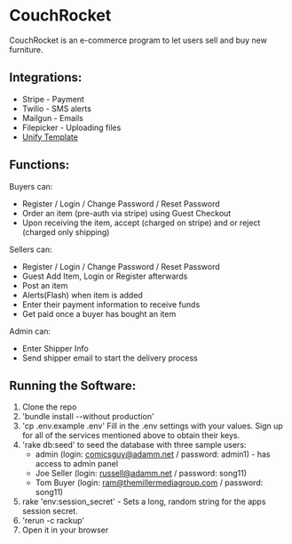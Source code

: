 # CouchRocket

CouchRocket is an e-commerce program to let users sell and buy new furniture.

## Integrations:
* Stripe - Payment
* Twilio - SMS alerts
* Mailgun - Emails
* Filepicker - Uploading files
* <a href="https://wrapbootstrap.com/theme/unify-responsive-website-template-WB0412697">Unify Template</a>

## Functions:

Buyers can:
* Register / Login / Change Password / Reset Password
* Order an item (pre-auth via stripe) using Guest Checkout
* Upon receiving the item, accept (charged on stripe) and or reject (charged only shipping)


Sellers can:
* Register / Login / Change Password / Reset Password
* Guest Add Item, Login or Register afterwards
* Post an item
* Alerts(Flash) when item is added
* Enter their payment information to receive funds
* Get paid once a buyer has bought an item


Admin can:
* Enter Shipper Info
* Send shipper email to start the delivery process

## Running the Software:

1. Clone the repo
1. 'bundle install --without production'
1. 'cp .env.example .env'
		Fill in the .env settings with your values. Sign up for all of the services mentioned above to obtain their keys.
1. 'rake db:seed' to seed the database with three sample users:
	* admin (login: comicsguy@adamm.net / password: admin1) - has access to admin panel
	* Joe Seller (login: russell@adamm.net / password: song11)
	* Tom Buyer (login: ram@themillermediagroup.com / password: song11)
1. rake 'env:session_secret' - Sets a long, random string for the apps session secret.
1. 'rerun -c rackup'
1. Open it in your browser



